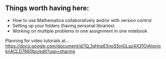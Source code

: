 ## Things worth having here:

- How to use Mathematica collaboratively and/or with version control
- Setting up your folders (having personal libraries)
- Working on multiple problems in one assignment in one notebook

Planning for video tutorials at...
https://docs.google.com/document/d/1Q_1qHnpE5noS5niGLaz4X31OjAlgyjoknACLD7660bo/edit?usp=sharing
